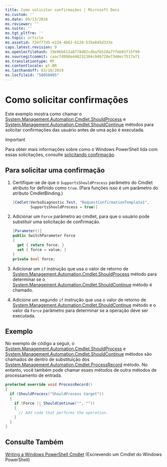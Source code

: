 ```yaml
---
title: Como solicitar confirmações | Microsoft Docs
ms.custom: ''
ms.date: 09/13/2016
ms.reviewer: ''
ms.suite: ''
ms.tgt_pltfrm: ''
ms.topic: article
ms.assetid: f24f77d5-e224-4b62-b128-535e045d333e
caps.latest.revision: 9
ms.openlocfilehash: 19e96b612a8778d82cdbafb528a7ffeb01f15f99
ms.sourcegitcommit: caac7d098a448232304c9d6728e7340ec7517a71
ms.translationtype: MT
ms.contentlocale: pt-BR
ms.lasthandoff: 03/16/2019
ms.locfileid: "58058805"
---
```

# <a name="how-to-request-confirmations"></a>Como solicitar confirmações

Este exemplo mostra como chamar o [System.Management.Automation.Cmdlet.ShouldProcess](/dotnet/api/System.Management.Automation.Cmdlet.ShouldProcess) e [System.Management.Automation.Cmdlet.ShouldContinue](/dotnet/api/System.Management.Automation.Cmdlet.ShouldContinue) métodos para solicitar confirmações das usuário antes de uma ação é executada.

> [!IMPORTANT]
> Para obter mais informações sobre como o Windows PowerShell lida com essas solicitações, consulte [solicitando confirmação](./requesting-confirmation-from-cmdlets.md).

## <a name="to-request-confirmation"></a>Para solicitar uma confirmação

1. Certifique-se de que o `SupportsShouldProcess` parâmetro do Cmdlet atributo for definido como `true`. (Para funções isso é um parâmetro do atributo CmdletBinding.)

    ```csharp
    [Cmdlet(VerbsDiagnostic.Test, "RequestConfirmationTemplate1",
            SupportsShouldProcess = true)]
    ```

2. Adicionar um `Force` parâmetro ao cmdlet, para que o usuário pode substituir uma solicitação de confirmação.

    ```csharp
    [Parameter()]
    public SwitchParameter Force
    {
      get { return force; }
      set { force = value; }
    }
    private bool force;
    ```

3. Adicionar um `if` instrução que usa o valor de retorno de [System.Management.Automation.Cmdlet.ShouldProcess](/dotnet/api/System.Management.Automation.Cmdlet.ShouldProcess) método para determinar se o [System.Management.Automation.Cmdlet.ShouldContinue](/dotnet/api/System.Management.Automation.Cmdlet.ShouldContinue) método é chamado.

4. Adicione um segundo `if` instrução que usa o valor de retorno de [System.Management.Automation.Cmdlet.ShouldContinue](/dotnet/api/System.Management.Automation.Cmdlet.ShouldContinue) método e o valor da `Force` parâmetro para determinar se a operação deve ser executada.

## <a name="example"></a>Exemplo

No exemplo de código a seguir, o [System.Management.Automation.Cmdlet.ShouldProcess](/dotnet/api/System.Management.Automation.Cmdlet.ShouldProcess) e [System.Management.Automation.Cmdlet.ShouldContinue](/dotnet/api/System.Management.Automation.Cmdlet.ShouldContinue) métodos são chamados de dentro de substituição dos [System.Management.Automation.Cmdlet.ProcessRecord](/dotnet/api/System.Management.Automation.Cmdlet.ProcessRecord) método. No entanto, você também pode chamar esses métodos de outra métodos de processamento de entrada.

```csharp
protected override void ProcessRecord()
{
  if (ShouldProcess("ShouldProcess target"))
  {
    if (Force || ShouldContinue("", ""))
    {
      // Add code that performs the operation.
    }
  }
}
```

## <a name="see-also"></a>Consulte Também

[Writing a Windows PowerShell Cmdlet](./writing-a-windows-powershell-cmdlet.md) (Escrevendo um Cmdlet do Windows PowerShell)
